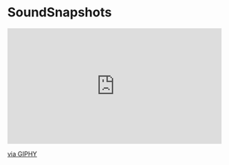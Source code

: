 # SoundSnapshots

<iframe src="https://giphy.com/embed/IG7loTxt0l5SF7edBg" width="480" height="260" frameBorder="0" class="giphy-embed" allowFullScreen></iframe><p><a href="https://giphy.com/gifs/IG7loTxt0l5SF7edBg">via GIPHY</a></p>
